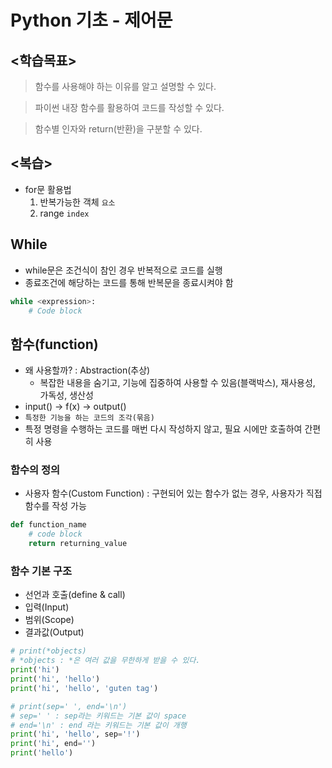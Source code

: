 # Python 기초 - 제어문

## <학습목표>

> 함수를 사용해야 하는 이유를 알고 설명할 수 있다.

> 파이썬 내장 함수를 활용하여 코드를 작성할 수 있다.

> 함수별 인자와 return(반환)을 구분할 수 있다.


## <복습>
- for문 활용법
    1. 반복가능한 객체 `요소`
    2. range `index`

## While
- while문은 조건식이 참인 경우 반복적으로 코드를 실행
- 종료조건에 해당하는 코드를 통해 반복문을 종료시켜야 함
```  python
while <expression>:
    # Code block
```

## 함수(function)
- 왜 사용할까? : Abstraction(추상)
    - 복잡한 내용을 숨기고, 기능에 집중하여 사용할 수 있음(블랙박스), 재사용성, 가독성, 생산성
- input() → f(x) → output()
- `특정한 기능을 하는 코드의 조각(묶음)`
- 특정 명령을 수행하는 코드를 매번 다시 작성하지 않고, 필요 시에만 호출하여 간편히 사용

### 함수의 정의
- 사용자 함수(Custom Function) : 구현되어 있는 함수가 없는 경우, 사용자가 직접 함수를 작성 가능
``` python
def function_name
    # code block
    return returning_value
```
### 함수 기본 구조
- 선언과 호출(define & call)
- 입력(Input)
- 범위(Scope)
- 결과값(Output)

``` python
# print(*objects)
# *objects : *은 여러 값을 무한하게 받을 수 있다.
print('hi')
print('hi', 'hello')
print('hi', 'hello', 'guten tag')

# print(sep=' ', end='\n')
# sep=' ' : sep라는 키워드는 기본 값이 space
# end='\n' : end 라는 키워드는 기본 값이 개행
print('hi', 'hello', sep='!')
print('hi', end='')
print('hello')
```